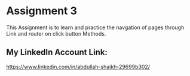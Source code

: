 # Assignment 3
This Assignment is to learn and practice the navgation of pages through Link and router on click button Methods.

## My LinkedIn Account Link:
https://www.linkedin.com/in/abdullah-shaikh-29699b302/